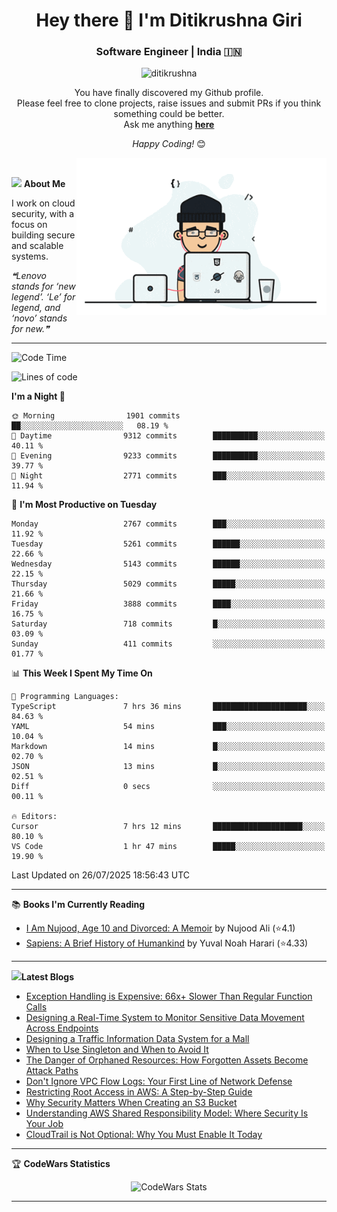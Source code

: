 <h1 align="center">Hey there 👋 I'm Ditikrushna Giri</h1>
<h3 align="center">Software Engineer | India 🇮🇳</h3>
 <p align="center"> <img src="https://komarev.com/ghpvc/?username=ditikrushna" alt="ditikrushna" /> </p>

<div align="center">
You have finally discovered my Github profile. <br>
Please feel free to clone projects, raise issues and submit PRs if you think something could be better. <br>
Ask me anything <a href="https://github.com/ditikrushna/ditikrushna/issues/new"><b>here</b></a><br>

<i>Happy Coding!</i> 😊
</div>

<img align="right" alt="Coding" width="400" src="https://github.com/ditikrushna/ditikrushna/blob/master/charts/programmer_transparent.gif">

</br>

<img src="https://media.giphy.com/media/WUlplcMpOCEmTGBtBW/giphy.gif" width="30"> **About Me**

I work on cloud security, with a focus on building secure and scalable systems.

<!--STARTS_HERE_QUOTE_README-->
<i>❝Lenovo stands for ‘new legend’. ‘Le’ for legend, and ‘novo’ stands for new.❞</i>
<!--ENDS_HERE_QUOTE_README-->
 
---

<!--START_SECTION:waka-->
![Code Time](http://img.shields.io/badge/Code%20Time-841%20hrs%2039%20mins-blue)

![Lines of code](https://img.shields.io/badge/From%20Hello%20World%20I%27ve%20Written-2.8%20million%20lines%20of%20code-blue)

**I'm a Night 🦉** 

```text
🌞 Morning                1901 commits        ██░░░░░░░░░░░░░░░░░░░░░░░   08.19 % 
🌆 Daytime                9312 commits        ██████████░░░░░░░░░░░░░░░   40.11 % 
🌃 Evening                9233 commits        ██████████░░░░░░░░░░░░░░░   39.77 % 
🌙 Night                  2771 commits        ███░░░░░░░░░░░░░░░░░░░░░░   11.94 % 
```
📅 **I'm Most Productive on Tuesday** 

```text
Monday                   2767 commits        ███░░░░░░░░░░░░░░░░░░░░░░   11.92 % 
Tuesday                  5261 commits        ██████░░░░░░░░░░░░░░░░░░░   22.66 % 
Wednesday                5143 commits        ██████░░░░░░░░░░░░░░░░░░░   22.15 % 
Thursday                 5029 commits        █████░░░░░░░░░░░░░░░░░░░░   21.66 % 
Friday                   3888 commits        ████░░░░░░░░░░░░░░░░░░░░░   16.75 % 
Saturday                 718 commits         █░░░░░░░░░░░░░░░░░░░░░░░░   03.09 % 
Sunday                   411 commits         ░░░░░░░░░░░░░░░░░░░░░░░░░   01.77 % 
```


📊 **This Week I Spent My Time On** 

```text
💬 Programming Languages: 
TypeScript               7 hrs 36 mins       █████████████████████░░░░   84.63 % 
YAML                     54 mins             ███░░░░░░░░░░░░░░░░░░░░░░   10.04 % 
Markdown                 14 mins             █░░░░░░░░░░░░░░░░░░░░░░░░   02.70 % 
JSON                     13 mins             █░░░░░░░░░░░░░░░░░░░░░░░░   02.51 % 
Diff                     0 secs              ░░░░░░░░░░░░░░░░░░░░░░░░░   00.11 % 

🔥 Editors: 
Cursor                   7 hrs 12 mins       ████████████████████░░░░░   80.10 % 
VS Code                  1 hr 47 mins        █████░░░░░░░░░░░░░░░░░░░░   19.90 % 
```


 Last Updated on 26/07/2025 18:56:43 UTC
<!--END_SECTION:waka-->

---

📚 **Books I'm Currently Reading**
<!-- GOODREADS-LIST:START -->
- [I Am Nujood, Age 10 and Divorced: A Memoir](https://www.goodreads.com/review/show/7689086604?utm_medium=api&utm_source=rss) by Nujood Ali (⭐️4.1)
- [Sapiens: A Brief History of Humankind](https://www.goodreads.com/review/show/3198808213?utm_medium=api&utm_source=rss) by Yuval Noah Harari (⭐️4.33)
<!-- GOODREADS-LIST:END -->

---


<img src="http://www.netanimations.net/livres-13.gif" width="40">**Latest Blogs** 

<!-- BLOG-POST-LIST:START -->
- [Exception Handling is Expensive: 66x+ Slower Than Regular Function Calls](https://www.ditikrushna.space/blog/exception-handling-performance-jvm)
- [Designing a Real-Time System to Monitor Sensitive Data Movement Across Endpoints](https://www.ditikrushna.space/blog/endpoint-data-movement-monitoring)
- [Designing a Traffic Information Data System for a Mall](https://www.ditikrushna.space/blog/mall-traffic-data-system-design)
- [When to Use Singleton and When to Avoid It](https://www.ditikrushna.space/blog/singleton-pattern-guide)
- [The Danger of Orphaned Resources: How Forgotten Assets Become Attack Paths](https://www.ditikrushna.space/blog/orphaned-resources-risk)
- [Don't Ignore VPC Flow Logs: Your First Line of Network Defense](https://www.ditikrushna.space/blog/vpc-flow-logs-importance)
- [Restricting Root Access in AWS: A Step-by-Step Guide](https://www.ditikrushna.space/blog/restrict-root-access-aws)
- [Why Security Matters When Creating an S3 Bucket](https://www.ditikrushna.space/blog/s3-bucket-security-matters)
- [Understanding AWS Shared Responsibility Model: Where Security Is Your Job](https://www.ditikrushna.space/blog/aws-shared-responsibility-model)
- [CloudTrail is Not Optional: Why You Must Enable It Today](https://www.ditikrushna.space/blog/enable-cloudtrail-now)
<!-- BLOG-POST-LIST:END -->

--- 

🏆 **CodeWars Statistics**

<div align="center">
  <img src="https://github.r2v.ch/codewars?user=ditikrushna&name=true&top_languages=true&stroke=%23b362ff&theme=purple_dark&hide_clan=true&hide_rank=true" alt="CodeWars Stats" width="300" height="200">
</div>

---

